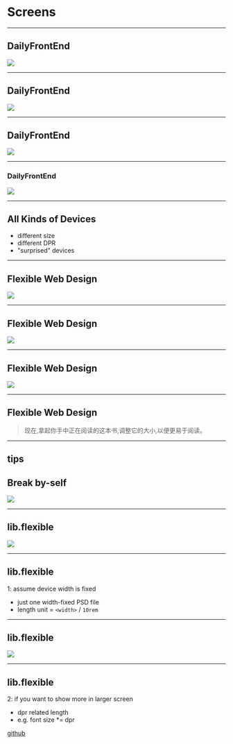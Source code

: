# Screens

----

## DailyFrontEnd

![](images/screens.png)

----

## DailyFrontEnd

![](images/screensizes.jpg)

----

## DailyFrontEnd

![](images/galaxy-phones.jpg)

----

### DailyFrontEnd

![](images/suprised.png)

----

## All Kinds of Devices

- different size
- different DPR
- "surprised" devices

----

## Flexible Web Design

![](images/flexible.jpg)

----

## Flexible Web Design

![](images/flexible-en.jpg)

----

## Flexible Web Design

[![](images/flexible-author.png)](https://css-tricks.com/five-questions-with-zoe-mickley-gillenwater/)

----

## Flexible Web Design

> 现在,拿起你手中正在阅读的这本书,调整它的大小,以便更易于阅读。

----

## tips

## **Break by-self**

![](images/broken.jpg)

----

## lib.flexible

![](images/rem.png)

----

## lib.flexible

1: assume device width is fixed

- just one width-fixed PSD file
- length unit = `<width>` / `10rem`

----

## lib.flexible

![](images/px.png)

----

## lib.flexible

2: if you want to show more in larger screen

- dpr related length
- e.g. font size *= dpr

[github](https://github.com/amfe/lib-flexible)
